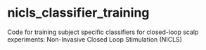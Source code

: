 # nicls_classifier_training

Code for training subject specific classifiers for closed-loop scalp experiments: Non-Invasive Closed Loop Stimulation (NICLS)
